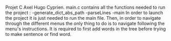 Projet C 
Axel Hugo Cyprien.
main.c contains all the functions needed to run the project :
-generate_dict_abs_path
-parseLines
-main
 In order to launch the project it is just needed to run the main file. Then, in order to navigate through the different menus the only thing to do is to navigate following the menu's instructions. It is required to first add words in the tree before trying to make sentence or find word.
